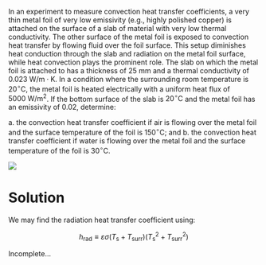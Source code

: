 In an experiment to measure convection heat transfer coefficients, a
very thin metal foil of very low emissivity (e.g., highly polished
copper) is attached on the surface of a slab of material with very low
thermal conductivity. The other surface of the metal foil is exposed to
convection heat transfer by flowing fluid over the foil surface. This
setup diminishes heat conduction through the slab and radiation on the
metal foil surface, while heat convection plays the prominent role. The
slab on which the metal foil is attached to has a thickness of
$25 \mathrm{~mm}$ and a thermal conductivity of
$0.023 \mathrm{~W} / \mathrm{m} \cdot \mathrm{K}$. In a condition where
the surrounding room temperature is $20^{\circ} \mathrm{C}$, the metal
foil is heated electrically with a uniform heat flux of
$5000 \mathrm{~W} / \mathrm{m}^{2}$. If the bottom surface of the slab
is $20^{\circ} \mathrm{C}$ and the metal foil has an emissivity of
$0.02$, determine:

a.  the convection heat transfer coefficient if air is flowing over the
    metal foil and the surface temperature of the foil is
    $150^{\circ} \mathrm{C}$; and
b.  the convection heat transfer coefficient if water is flowing over
    the metal foil and the surface temperature of the foil is
    $30^{\circ} \mathrm{C}$.

![](!imgdir/e8668b7c194148113a07937800fdc5404b894104.png)

# Solution

We may find the radiation heat transfer coefficient using:

$$
h_{\mathrm{rad}} \equiv \varepsilon \sigma\left(T_{\mathrm{s}}+T_{\mathrm{surr}}\right)\left(T_{\mathrm{s}}^{2}+T_{\mathrm{surr}}^{2}\right)
$$

Incomplete...
